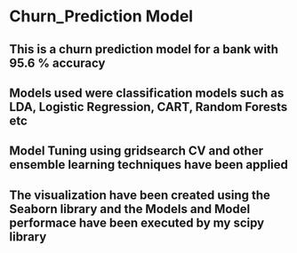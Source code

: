# Churn_Prediction Model 

## This is a churn prediction model for a bank with 95.6 % accuracy
## Models used were classification models such as LDA, Logistic Regression, CART, Random Forests etc 
## Model Tuning using gridsearch CV and other ensemble learning techniques have been applied
## The visualization have been created using the Seaborn library and the Models and Model performace have been executed by my scipy library 
